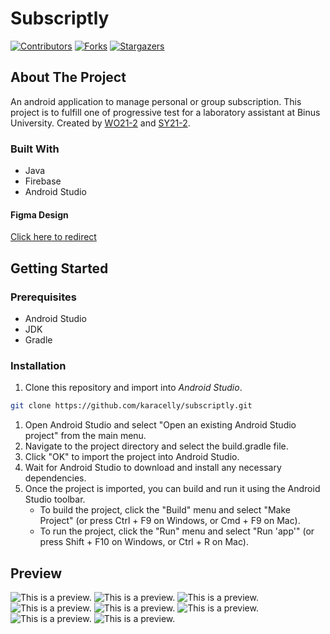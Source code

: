 # Subscriptly

[![Contributors][contributors-shield]][contributors-url] [![Forks][forks-shield]][forks-url]
[![Stargazers][stars-shield]][stars-url]

## About The Project

An android application to manage personal or group subscription. This project is to fulfill one of progressive test for a laboratory assistant at Binus University. Created by [WO21-2](http://github.com/winstonkhoe) and [SY21-2](http://github.com/karacelly).

### Built With 

* Java
* Firebase
* Android Studio 

#### Figma Design
[Click here to redirect](https://www.figma.com/file/YS0b4j9wdbkavljy6ozfO5/Design-Prototype?node-id=0%3A1&t=Lf52MjSgHh38yLRy-1)

## Getting Started

### Prerequisites

* Android Studio
* JDK
* Gradle

### Installation

1. Clone this repository and import into *Android Studio*.
```bash
git clone https://github.com/karacelly/subscriptly.git
```
1. Open Android Studio and select "Open an existing Android Studio project" from the main menu.
1. Navigate to the project directory and select the build.gradle file.
1. Click "OK" to import the project into Android Studio.
1. Wait for Android Studio to download and install any necessary dependencies.
1. Once the project is imported, you can build and run it using the Android Studio toolbar.
    * To build the project, click the "Build" menu and select "Make Project" (or press Ctrl + F9 on Windows, or Cmd + F9 on Mac).
    * To run the project, click the "Run" menu and select "Run 'app'" (or press Shift + F10 on Windows, or Ctrl + R on Mac).
    
## Preview
![This is a preview.](https://i.ibb.co/VggtFv8/image-1.png "Login page")
![This is a preview.](https://i.ibb.co/Tc7LkQq/image-2.png "Register page")
![This is a preview.](https://i.ibb.co/KrDZqLd/1.png "Home page")
![This is a preview.](https://i.ibb.co/cYzVwbK/4.png "Subscriptions page")
![This is a preview.](https://i.ibb.co/p6DDcfJ/3.png "Subscription detail page: Members menu")
![This is a preview.](https://i.ibb.co/mFxBJZs/2.png "Subscription detail page: History menu")
![This is a preview.](https://i.ibb.co/NL3xqcj/5.png "Friends page")
![This is a preview.](https://i.ibb.co/CsCnTY6/6.png "Add subscription page")


[contributors-shield]: https://img.shields.io/github/contributors/karacelly/subscriptly.svg?style=for-the-badge
[contributors-url]: https://github.com/karacelly/subscriptly/graphs/contributors
[forks-shield]: https://img.shields.io/github/forks/karacelly/subscriptly.svg?style=for-the-badge
[forks-url]: https://github.com/karacelly/subscriptly/network/members
[stars-shield]: https://img.shields.io/github/stars/karacelly/subscriptly.svg?style=for-the-badge
[stars-url]: https://github.com/karacelly/subscriptly/stargazers
